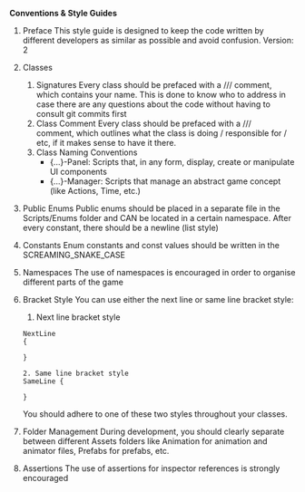 **Conventions & Style Guides**

1. Preface
    This style guide is designed to keep the code written by different developers
    as similar as possible and avoid confusion. Version: 2
2. Classes
    1. Signatures
        Every class should be prefaced with a /// <author> comment, which contains your name.
        This is done to know who to address in case there are any questions about the code
        without having to consult git commits first
    2. Class Comment
        Every class should be prefaced with a /// <summary> comment, which outlines what
        the class is doing / responsible for / etc, if it makes sense to have it there.
    3. Class Naming Conventions
        - {...}-Panel: Scripts that, in any form, display, create or manipulate UI components
        - {...}-Manager: Scripts that manage an abstract game concept (like Actions, Time, etc.)
3. Public Enums
    Public enums should be placed in a separate file in the Scripts/Enums folder and CAN
    be located in a certain namespace. After every constant, there should be a newline (list style)
4. Constants
    Enum constants and const values should be written in the SCREAMING_SNAKE_CASE
5. Namespaces
    The use of namespaces is encouraged in order to organise different parts of the game
6. Bracket Style
    You can use either the next line or same line bracket style:
    1. Next line bracket style
    ```
    NextLine
    {

    }
    ```

    ```
    2. Same line bracket style
    SameLine {

    }
    ```
    
    You should adhere to one of these two styles throughout your classes.
7. Folder Management
    During development, you should clearly separate between different Assets folders like
    Animation for animation and animator files, Prefabs for prefabs, etc.
8. Assertions
    The use of assertions for inspector references is strongly encouraged